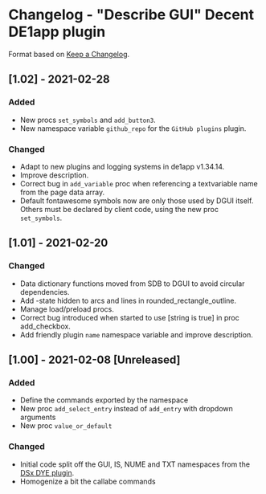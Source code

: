 # Changelog - "Describe GUI" Decent DE1app plugin

Format based on [Keep a Changelog](https://keepachangelog.com/en/1.0.0/).

## [1.02] - 2021-02-28

### Added
- New procs `set_symbols` and `add_button3`.
- New namespace variable `github_repo` for the `GitHub plugins` plugin.

### Changed
- Adapt to new plugins and logging systems in de1app v1.34.14.
- Improve description.
- Correct bug in `add_variable` proc when referencing a textvariable name from the page data array.
- Default fontawesome symbols now are only those used by DGUI itself. Others must be declared by client code, using the
new proc `set_symbols`.

## [1.01] - 2021-02-20

### Changed
- Data dictionary functions moved from SDB to DGUI to avoid circular dependencies.
- Add -state hidden to arcs and lines in rounded_rectangle_outline.
- Manage load/preload procs.
- Correct bug introduced when started to use [string is true] in proc add_checkbox.
- Add friendly plugin `name` namespace variable and improve description.

## [1.00] - 2021-02-08 [Unreleased]

### Added
- Define the commands exported by the namespace
- New proc `add_select_entry` instead of `add_entry` with dropdown arguments
- New proc `value_or_default`

### Changed
- Initial code split off the GUI, IS, NUME and TXT namespaces from the [DSx DYE plugin](https://github.com/ebengoechea/dye_de1app_dsx_plugin/blob/main/changelog.md).
- Homogenize a bit the callabe commands

